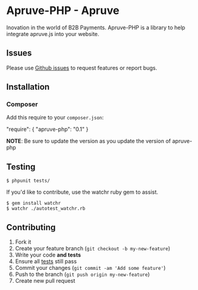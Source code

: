 # Apruve-PHP - Apruve

Inovation in the world of B2B Payments.  Apruve-PHP is a library to help integrate apruve.js into your website.

## Issues

Please use [Github issues](https://github.com/apruve/apruve-php/issues) to request features or report bugs.

## Installation

### Composer

Add this require to your `composer.json`:

  "require": {
    "apruve-php": "0.1"
  }

**NOTE**: Be sure to update the version as you update the version of apruve-php

## Testing

    $ phpunit tests/

If you'd like to contribute, use the watchr ruby gem to assist.

    $ gem install watchr
    $ watchr ./autotest_watchr.rb


## Contributing

1. Fork it
2. Create your feature branch (`git checkout -b my-new-feature`)
3. Write your code **and tests**
4. Ensure all [tests](#testing) still pass
5. Commit your changes (`git commit -am 'Add some feature'`)
6. Push to the branch (`git push origin my-new-feature`)
7. Create new pull request
